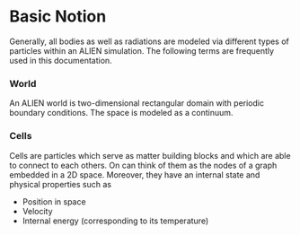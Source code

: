 # Basic Notion

Generally, all bodies as well as radiations are modeled via different types of particles within an ALIEN simulation. The following terms are frequently used in this documentation.

### World

An ALIEN world is two-dimensional rectangular domain with periodic boundary conditions. The space is modeled as a continuum.

### Cells

Cells are particles which serve as matter building blocks and which are able to connect to each others. On can think of them as the nodes of a graph embedded in a 2D space. Moreover, they have an internal state and physical properties such as

* Position in space
* Velocity
* Internal energy (corresponding to its temperature)

